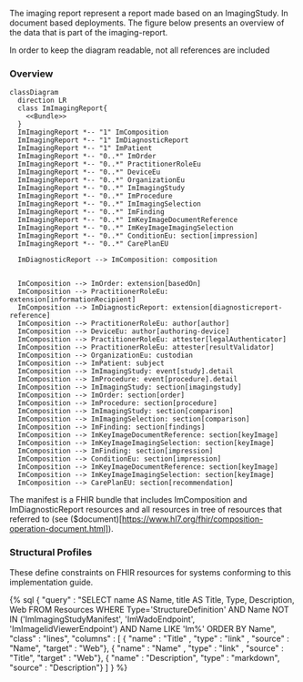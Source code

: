 The imaging report represent a report made based on an ImagingStudy. In document based deployments. The figure below presents an overview of the data that is part of the imaging-report.

In order to keep the diagram readable, not all references are included 

### Overview

```mermaid
classDiagram
  direction LR
  class ImImagingReport{
    <<Bundle>>
  }
  ImImagingReport *-- "1" ImComposition
  ImImagingReport *-- "1" ImDiagnosticReport
  ImImagingReport *-- "1" ImPatient
  ImImagingReport *-- "0..*" ImOrder
  ImImagingReport *-- "0..*" PractitionerRoleEu
  ImImagingReport *-- "0..*" DeviceEu
  ImImagingReport *-- "0..*" OrganizationEu
  ImImagingReport *-- "0..*" ImImagingStudy
  ImImagingReport *-- "0..*" ImProcedure
  ImImagingReport *-- "0..*" ImImagingSelection
  ImImagingReport *-- "0..*" ImFinding
  ImImagingReport *-- "0..*" ImKeyImageDocumentReference
  ImImagingReport *-- "0..*" ImKeyImageImagingSelection
  ImImagingReport *-- "0..*" ConditionEu: section[impression]
  ImImagingReport *-- "0..*" CarePlanEU

  ImDiagnosticReport --> ImComposition: composition
  

  ImComposition --> ImOrder: extension[basedOn]  
  ImComposition --> PractitionerRoleEu: extension[informationRecipient]
  ImComposition --> ImDiagnosticReport: extension[diagnosticreport-reference]
  ImComposition --> PractitionerRoleEu: author[author]
  ImComposition --> DeviceEu: author[authoring-device]
  ImComposition --> PractitionerRoleEu: attester[legalAuthenticator]
  ImComposition --> PractitionerRoleEu: attester[resultValidator]
  ImComposition --> OrganizationEu: custodian
  ImComposition --> ImPatient: subject
  ImComposition --> ImImagingStudy: event[study].detail
  ImComposition --> ImProcedure: event[procedure].detail
  ImComposition --> ImImagingStudy: section[imagingstudy]
  ImComposition --> ImOrder: section[order]
  ImComposition --> ImProcedure: section[procedure]
  ImComposition --> ImImagingStudy: section[comparison]
  ImComposition --> ImImagingSelection: section[comparison]
  ImComposition --> ImFinding: section[findings]
  ImComposition --> ImKeyImageDocumentReference: section[keyImage]
  ImComposition --> ImKeyImageImagingSelection: section[keyImage]
  ImComposition --> ImFinding: section[impression]
  ImComposition --> ConditionEu: section[impression]
  ImComposition --> ImKeyImageDocumentReference: section[keyImage]
  ImComposition --> ImKeyImageImagingSelection: section[keyImage]
  ImComposition --> CarePlanEU: section[recommendation]

```

The manifest is a FHIR bundle that includes ImComposition and ImDiagnosticReport resources and all resources in tree of resources that referred to (see ($document)[https://www.hl7.org/fhir/composition-operation-document.html]).

### Structural Profiles

These define constraints on FHIR resources for systems conforming to this implementation guide.

{% sql {
  "query" : "SELECT name AS Name, title AS Title, Type, Description, Web FROM Resources WHERE Type='StructureDefinition' AND Name NOT IN ('ImImagingStudyManifest', 'ImWadoEndpoint', 'ImImageIidViewerEndpoint') AND Name LIKE 'Im%' ORDER BY Name",
  "class" : "lines",
  "columns" : [
    { "name" : "Title"      , "type" : "link"    , "source" : "Name", "target" : "Web"},
    { "name" : "Name"       , "type" : "link"    , "source" : "Title", "target" : "Web"},
    { "name" : "Description", "type" : "markdown", "source" : "Description"}
  ]
} %}
